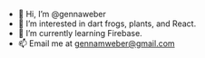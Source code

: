 - 👋 Hi, I’m @gennaweber
- 👀 I’m interested in dart frogs, plants, and React.
- 🌱 I’m currently learning Firebase.
- 📫 Email me at gennamweber@gmail.com

<!---
gennaweber/gennaweber is a ✨ special ✨ repository because its `README.md` (this file) appears on your GitHub profile.
You can click the Preview link to take a look at your changes.
--->
